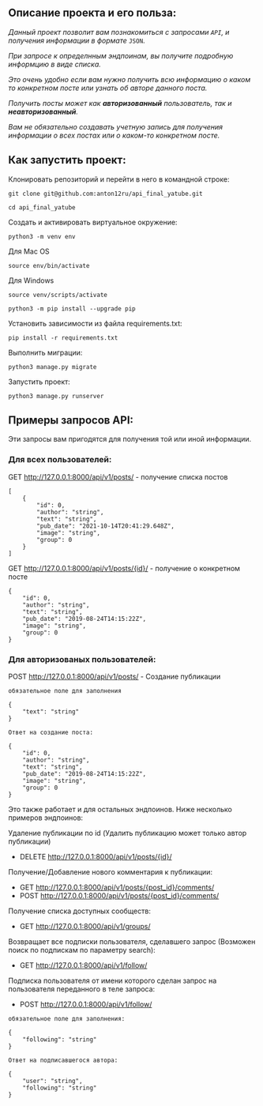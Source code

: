 ## Описание проекта и его польза:

*Данный проект позволит вам познакомиться с запросами `API`,
и получения информации в формате* `JSON`.

*При запросе к определнным эндпоинам, вы получите подробную информцию
в виде списка.*

*Это очень удобно если вам нужно получить всю информацию о каком то конкретном посте или узнать об авторе данного поста.*

*Получить посты может как **авторизованный** пользователь, так и **неавторизованный**.*

*Вам не обязательно создавать учетную запись для получения информации о всех постах или о каком-то конкретном посте.*




## Как запустить проект:

Клонировать репозиторий и перейти в него в командной строке:

```
git clone git@github.com:anton12ru/api_final_yatube.git
```

```
cd api_final_yatube
```

Cоздать и активировать виртуальное окружение:

```
python3 -m venv env
```

Для Mac OS
```
source env/bin/activate
```

Для Windows
```
source venv/scripts/activate
```

```
python3 -m pip install --upgrade pip
```

Установить зависимости из файла requirements.txt:

```
pip install -r requirements.txt
```

Выполнить миграции:

```
python3 manage.py migrate
```

Запустить проект:

```
python3 manage.py runserver
```


## Примеры запросов API:

Эти запросы вам пригодятся для получения той или иной информации.

### Для всех пользователей:

GET http://127.0.0.1:8000/api/v1/posts/ -
получение списка постов
```
[
    {
        "id": 0,
        "author": "string",
        "text": "string",
        "pub_date": "2021-10-14T20:41:29.648Z",
        "image": "string",
        "group": 0
    }
]
```
GET http://127.0.0.1:8000/api/v1/posts/{id}/ -
получение о конкретном посте
```
{
    "id": 0,
    "author": "string",
    "text": "string",
    "pub_date": "2019-08-24T14:15:22Z",
    "image": "string",
    "group": 0
}
```

### Для авторизованых пользователей:

POST http://127.0.0.1:8000/api/v1/posts/ - Создание публикации
```
обязательное поле для заполнения

{
    "text": "string"
}

Ответ на создание поста:

{
    "id": 0,
    "author": "string",
    "text": "string",
    "pub_date": "2019-08-24T14:15:22Z",
    "image": "string",
    "group": 0
}
```

Это также работает и для остальных эндпоинов. Ниже несколько примеров эндпоинов:

Удаление публикации по id (Удалить публикацию может только автор публикации)
- DELETE  http://127.0.0.1:8000/api/v1/posts/{id}/

Получение/Добавление нового комментария к публикации:
- GET http://127.0.0.1:8000/api/v1/posts/{post_id}/comments/
- POST http://127.0.0.1:8000/api/v1/posts/{post_id}/comments/

Получение списка доступных сообществ:
- GET http://127.0.0.1:8000/api/v1/groups/

Возвращает все подписки пользователя, сделавшего запрос (Возможен поиск по подпискам по параметру search):
- GET http://127.0.0.1:8000/api/v1/follow/

Подписка пользователя от имени которого сделан запрос на пользователя переданного в теле запроса:
- POST http://127.0.0.1:8000/api/v1/follow/
```
обязательное поле для заполнения:

{
    "following": "string"
}

Ответ на подписавшегося автора:

{
    "user": "string",
    "following": "string"
}
```
